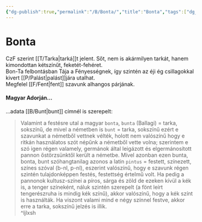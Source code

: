 ```yaml
---
{"dg-publish":true,"permalink":"/B/Bonta/","title":"Bonta","tags":["dg_uploaded"],"created":"2023-11-21T02:33","updated":"2023-11-21T02:33"}
---
```



# Bonta

CzF szerint [[T/Tarka\|tarká]]t jelent. Sőt, nem is akármilyen tarkát, hanem kimondottan kétszínűt, feketét-fehéret.  
Bon-Ta felbontásban Tája a Fényességnek, így szintén az éji ég csillagokkal kivert [[P/Palást\|palást]]jára utalhat.  
Megfelel [[F/Fent\|fent]] szavunk alhangos párjának.  

#### Magyar Adorján...

...adata [[B/Bunt\|bunt]] címnél is szerepelt:  
> Valamint a festésre utal a magyar `bonta`, `bunta` (Ballagi) = tarka, sokszínű, de mivel a németben is `bunt` = tarka, sokszínű ezért e szavunkat a németből vettnek vélték, holott nem valószínű hogy e ritkán használatos szót népűnk a németből vette volna; szerintem e szó igen régen valamely, germánok által leigázott és elgermánosított pannon őstörzsünktől került a németbe. Mível azonban ezen bunta, bonta, bunt szóhangtanilag azonos a latin `pintus` = festett, színezett, színes szóval (b-nl, p-nl), eszerint valószínű, hogy e szavunk régen szintén tulajdonképpen festés, festettség értelmű volt. Ha pedig a pannonok kultusz-színei a píros, sárga és zöld de ezeken kívül a kék is, a tenger színeként, náluk szintén szerepelt (a fönt leírt tengerészruha is mindig kék színű), akkor valószínű, hogy a kék színt is használták. Ha viszont valami mind e négy színnel festve, akkor erre a tarka, sokszínű jelzés is illik.  
^ljlxsh